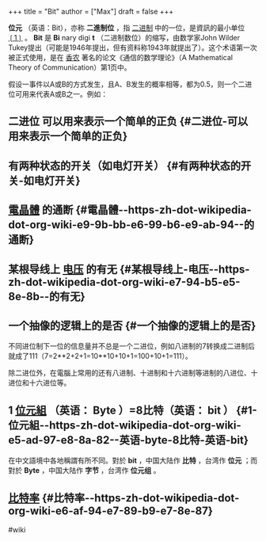 +++
title = "Bit"
author = ["Max"]
draft = false
+++

****位元**** （英语：Bit），亦称 ****二進制位**** ，指 [二进制](<https://zh.wikipedia.org/wiki/%E4%BA%8C%E8%BF%9B%E5%88%B6>) 中的一位，是資訊的最小单位 [❲1❳](<https://zh.wikipedia.org/wiki/%E4%BD%8D%E5%85%83?wprov=sfsi1#cite%5Fnote-1>) 。 ****Bit**** 是 ****Bi**** nary digi ****t**** （二进制数位）的缩写，由数学家John Wilder Tukey提出（可能是1946年提出，但有资料称1943年就提出了）。这个术语第一次被正式使用，是在 [香农](<https://zh.wikipedia.org/wiki/%E5%85%8B%E5%8A%B3%E5%BE%B7%C2%B7%E8%89%BE%E5%B0%94%E4%BC%8D%E5%BE%B7%C2%B7%E9%A6%99%E5%86%9C>) 著名的论文《通信的数学理论》（A Mathematical Theory of Communication）第1页中。

假设一事件以A或B的方式发生，且A、B发生的概率相等，都为0.5，则一个二进位可用来代表A或B之一。例如：


## ****二进位**** 可以用来表示一个简单的正负 {#二进位-可以用来表示一个简单的正负}


## 有两种状态的开关（如电灯开关） {#有两种状态的开关-如电灯开关}


## [電晶體](<https://zh.wikipedia.org/wiki/%E9%9B%BB%E6%99%B6%E9%AB%94>) 的通断 {#電晶體--https-zh-dot-wikipedia-dot-org-wiki-e9-9b-bb-e6-99-b6-e9-ab-94--的通断}


## 某根导线上 [电压](<https://zh.wikipedia.org/wiki/%E7%94%B5%E5%8E%8B>) 的有无 {#某根导线上-电压--https-zh-dot-wikipedia-dot-org-wiki-e7-94-b5-e5-8e-8b--的有无}


## 一个抽像的逻辑上的是否 {#一个抽像的逻辑上的是否}

不同进位制下一位的信息量并不总是一个二进位，例如八进制的7转换成二进制后就成了111（7=2\*\*2+2+1=10\*\*10+10+1=100+10+1=111）。

除二进位外，在電腦上常用的还有八进制、十进制和十六进制等进制的八进位、十进位和十六进位等。


## 1 [位元組](<https://zh.wikipedia.org/wiki/%E5%AD%97%E8%8A%82>) （英语： ****Byte**** ）=8比特（英语： ****bit**** ） {#1-位元組--https-zh-dot-wikipedia-dot-org-wiki-e5-ad-97-e8-8a-82--英语-byte-8比特-英语-bit}

在中文語境中各地稱謂有所不同。對於 ****bit**** ，中国大陆作 ****比特**** ，台湾作 ****位元**** ；而對於 ****Byte**** ，中国大陆作 ****字节**** ，台湾作 ****位元组**** 。


## [比特率](<https://zh.wikipedia.org/wiki/%E6%AF%94%E7%89%B9%E7%8E%87>) {#比特率--https-zh-dot-wikipedia-dot-org-wiki-e6-af-94-e7-89-b9-e7-8e-87}

\#wiki
